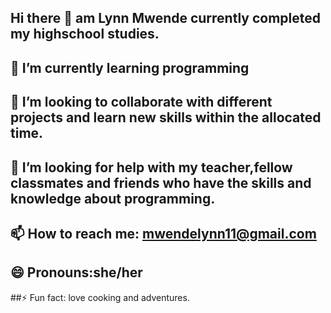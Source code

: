 ## Hi there 👋 am Lynn Mwende currently completed my highschool studies.
## 🌱 I’m currently learning programming 
## 👯 I’m looking to collaborate with different projects and learn new skills within the allocated time.
## 🤔 I’m looking for help with my teacher,fellow classmates and friends who have the skills and knowledge about programming.
## 📫 How to reach me: mwendelynn11@gmail.com
## 😄 Pronouns:she/her
##⚡ Fun fact: love cooking and adventures.
